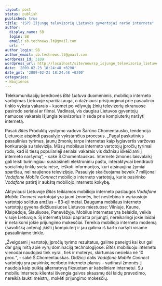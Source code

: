 ```yaml
---
layout: post
status: publish
published: true
title: "(SP) Išjungę televizorių Lietuvos gyventojai naršo internete"
author:
  display_name: SB
  login: SB
  email: sb.technews.lt@gmail.com
  url: ''
author_login: SB
author_email: sb.technews.lt@gmail.com
wordpress_id: 3109
wordpress_url: http://localhost/site/new/sp_isjunge_televizoriu_lietuvos_gyventojai_narso_internete_/
date: '2009-02-23 18:24:48 +0200'
date_gmt: '2009-02-23 18:24:48 +0200'
categories:
- Naujienos
---
```

<p>Telekomunikacijų bendrovės <i>Bitė Lietuva</i> duomenimis, mobiliojo interneto vartojimas Lietuvoje sparčiai auga, o dažniausi prisijungimai prie pasaulinio tinklo vyksta vakarais – kuomet po vėlyvųjų žinių televizorių ekranuose pasirodo serialai ar filmai. Vadinasi, vis daugiau Lietuvos gyventojų namuose vakarais išjungia televizorius ir sėda prie kompiuterių naršyti internetą. </p>
<p>Pasak <i>Bitės</i> Produktų vystymo vadovo Šarūno Chomentausko, tendencija Lietuvoje atspindi pasaulyje vykstančius procesus. „Pagal paskutinius pasaulinius tyrimus, jaunų žmonių tarpe internetas kaip lygiavertis varžovas konkuruoja su televizija. Mūsų mobilaus interneto vartotojų įpročių tyrimai rodo, kad iš tiesų populiarieji serialai vakarais vis dažniau iškeičiami į interneto naršymą“, - sakė Š.Chomentauskas. Internete žmonės laisvalaikį gali leisti turiningiau: susirašinėti elektroniniu paštu, interaktyviai bendrauti socialinių tinklų svetainėse, ieškoti informacijos, kuri atsinaujina žymiai sparčiau, nei naujienos televizijoje. Pasaulyje skaičuojama beveik 7 milijonai <i>Vodafone Mobile Connect</i> mobiliojo interneto vartotojų, kurie pasirinko <i>Vodafone</i> patirtį ir aukštą mobiliojo interneto kokybę. </p>
<p>Aktyviausi Lietuvoje <i>Bitės</i> teikiamos mobiliojo interneto paslaugos <i>Vodafone Mobile Connect</i> vartotojai yra jauni žmonės, bet nestebina ir vyriausiojo vartotojo solidus amžius – 83-eji metai. Dauguma mobilaus interneto vartotojų gyvena didžiuosiuose Lietuvos miestuose: Vilniuje, Kaune, Klaipėdoje, Šiauliuose, Panevėžyje. Mobilus internetas yra belaidis, veikia visoje Lietuvoje. Šį internetą labai paprasta prijungti, nereikalingi jokie laidai ir netaikomi jokie prijungimo mokesčiai. Tereikia mobiliojo interneto modemą (savotišką anteną) įkišti į kompiuterį ir jau galima iš karto naršyti visame pasauliniame tinkle. </p>
<p>„Žvelgdami į vartotojų įpročių tyrimo rezultatus, galime paneigti kai kur gal dar gajų mitą apie vyrų dominaciją technologijose. <i>Bitės</i> mobiliuoju internetu vienodai naudojasi tiek vyrai, tiek ir moterys, skirtumas nesiekia nė 10 proc.“, - sakė Š.Chomentauskas. Didžioji dalis <i>Vodafone Mobile Connect</i> vartotojų yra pasirinkę neriboto interneto planus – vadinasi žmonės jį naudoja kaip puikią alternatyvą fiksuotam ar kabeliniam internetui. Su mobiliu internetu klientai išvengia galvos skausmų dėl laidų pravedimo, nereikia laukti meistrų, mokėti prijungimo mokesčių.</p>
